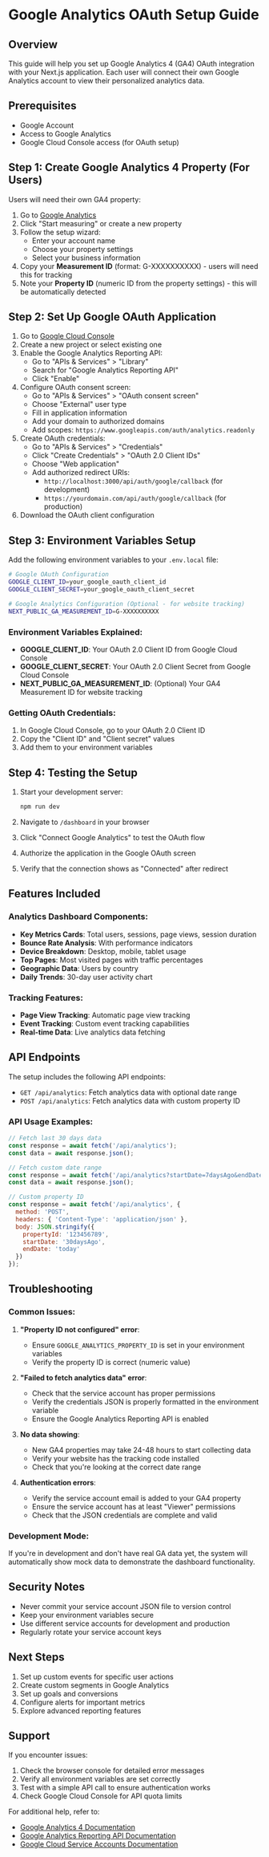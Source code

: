 # Google Analytics OAuth Setup Guide

## Overview
This guide will help you set up Google Analytics 4 (GA4) OAuth integration with your Next.js application. Each user will connect their own Google Analytics account to view their personalized analytics data.

## Prerequisites
- Google Account
- Access to Google Analytics
- Google Cloud Console access (for OAuth setup)

## Step 1: Create Google Analytics 4 Property (For Users)

Users will need their own GA4 property:

1. Go to [Google Analytics](https://analytics.google.com/)
2. Click "Start measuring" or create a new property
3. Follow the setup wizard:
   - Enter your account name
   - Choose your property settings
   - Select your business information
4. Copy your **Measurement ID** (format: G-XXXXXXXXXX) - users will need this for tracking
5. Note your **Property ID** (numeric ID from the property settings) - this will be automatically detected

## Step 2: Set Up Google OAuth Application

1. Go to [Google Cloud Console](https://console.cloud.google.com/)
2. Create a new project or select existing one
3. Enable the Google Analytics Reporting API:
   - Go to "APIs & Services" > "Library"
   - Search for "Google Analytics Reporting API"
   - Click "Enable"
4. Configure OAuth consent screen:
   - Go to "APIs & Services" > "OAuth consent screen"
   - Choose "External" user type
   - Fill in application information
   - Add your domain to authorized domains
   - Add scopes: `https://www.googleapis.com/auth/analytics.readonly`
5. Create OAuth credentials:
   - Go to "APIs & Services" > "Credentials"
   - Click "Create Credentials" > "OAuth 2.0 Client IDs"
   - Choose "Web application"
   - Add authorized redirect URIs:
     - `http://localhost:3000/api/auth/google/callback` (for development)
     - `https://yourdomain.com/api/auth/google/callback` (for production)
6. Download the OAuth client configuration

## Step 3: Environment Variables Setup

Add the following environment variables to your `.env.local` file:

```bash
# Google OAuth Configuration
GOOGLE_CLIENT_ID=your_google_oauth_client_id
GOOGLE_CLIENT_SECRET=your_google_oauth_client_secret

# Google Analytics Configuration (Optional - for website tracking)
NEXT_PUBLIC_GA_MEASUREMENT_ID=G-XXXXXXXXXX
```

### Environment Variables Explained:

- **GOOGLE_CLIENT_ID**: Your OAuth 2.0 Client ID from Google Cloud Console
- **GOOGLE_CLIENT_SECRET**: Your OAuth 2.0 Client Secret from Google Cloud Console  
- **NEXT_PUBLIC_GA_MEASUREMENT_ID**: (Optional) Your GA4 Measurement ID for website tracking

### Getting OAuth Credentials:

1. In Google Cloud Console, go to your OAuth 2.0 Client ID
2. Copy the "Client ID" and "Client secret" values
3. Add them to your environment variables

## Step 4: Testing the Setup

1. Start your development server:
   ```bash
   npm run dev
   ```

2. Navigate to `/dashboard` in your browser

3. Click "Connect Google Analytics" to test the OAuth flow

4. Authorize the application in the Google OAuth screen

5. Verify that the connection shows as "Connected" after redirect

## Features Included

### Analytics Dashboard Components:
- **Key Metrics Cards**: Total users, sessions, page views, session duration
- **Bounce Rate Analysis**: With performance indicators
- **Device Breakdown**: Desktop, mobile, tablet usage
- **Top Pages**: Most visited pages with traffic percentages
- **Geographic Data**: Users by country
- **Daily Trends**: 30-day user activity chart

### Tracking Features:
- **Page View Tracking**: Automatic page view tracking
- **Event Tracking**: Custom event tracking capabilities
- **Real-time Data**: Live analytics data fetching

## API Endpoints

The setup includes the following API endpoints:

- `GET /api/analytics`: Fetch analytics data with optional date range
- `POST /api/analytics`: Fetch analytics data with custom property ID

### API Usage Examples:

```javascript
// Fetch last 30 days data
const response = await fetch('/api/analytics');
const data = await response.json();

// Fetch custom date range
const response = await fetch('/api/analytics?startDate=7daysAgo&endDate=today');
const data = await response.json();

// Custom property ID
const response = await fetch('/api/analytics', {
  method: 'POST',
  headers: { 'Content-Type': 'application/json' },
  body: JSON.stringify({
    propertyId: '123456789',
    startDate: '30daysAgo',
    endDate: 'today'
  })
});
```

## Troubleshooting

### Common Issues:

1. **"Property ID not configured" error**:
   - Ensure `GOOGLE_ANALYTICS_PROPERTY_ID` is set in your environment variables
   - Verify the property ID is correct (numeric value)

2. **"Failed to fetch analytics data" error**:
   - Check that the service account has proper permissions
   - Verify the credentials JSON is properly formatted in the environment variable
   - Ensure the Google Analytics Reporting API is enabled

3. **No data showing**:
   - New GA4 properties may take 24-48 hours to start collecting data
   - Verify your website has the tracking code installed
   - Check that you're looking at the correct date range

4. **Authentication errors**:
   - Verify the service account email is added to your GA4 property
   - Ensure the service account has at least "Viewer" permissions
   - Check that the JSON credentials are complete and valid

### Development Mode:

If you're in development and don't have real GA data yet, the system will automatically show mock data to demonstrate the dashboard functionality.

## Security Notes

- Never commit your service account JSON file to version control
- Keep your environment variables secure
- Use different service accounts for development and production
- Regularly rotate your service account keys

## Next Steps

1. Set up custom events for specific user actions
2. Create custom segments in Google Analytics
3. Set up goals and conversions
4. Configure alerts for important metrics
5. Explore advanced reporting features

## Support

If you encounter issues:
1. Check the browser console for detailed error messages
2. Verify all environment variables are set correctly
3. Test with a simple API call to ensure authentication works
4. Check Google Cloud Console for API quota limits

For additional help, refer to:
- [Google Analytics 4 Documentation](https://support.google.com/analytics/answer/9304153)
- [Google Analytics Reporting API Documentation](https://developers.google.com/analytics/devguides/reporting/data/v1)
- [Google Cloud Service Accounts Documentation](https://cloud.google.com/iam/docs/service-accounts) 